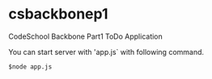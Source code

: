 csbackbonep1
============

CodeSchool Backbone Part1 ToDo Application 

You can start server with 'app.js` with following command.

    $node app.js


